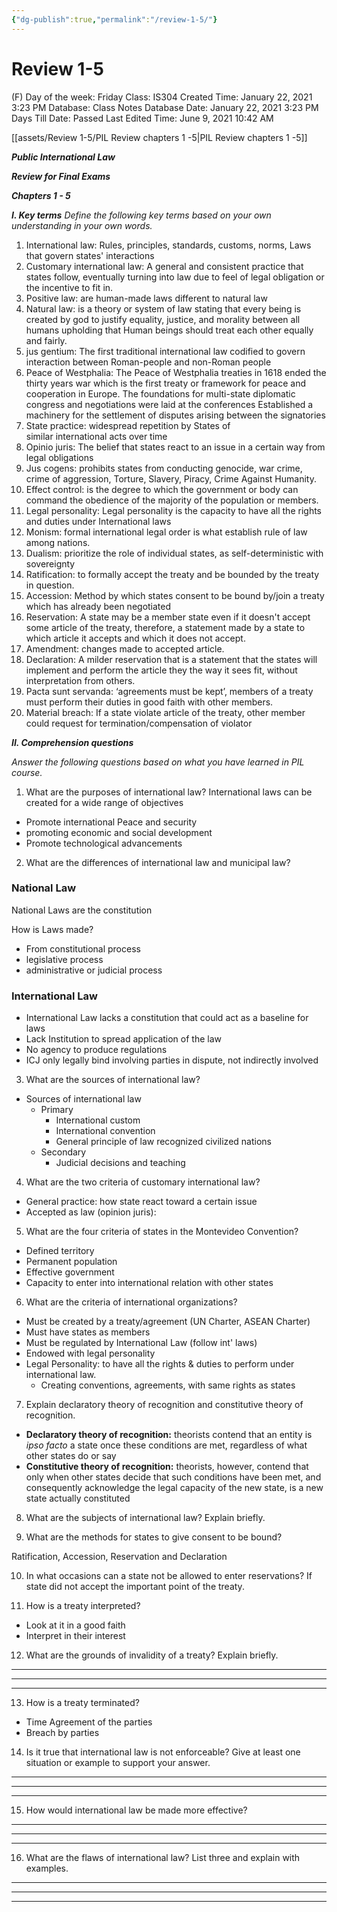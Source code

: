```yaml
---
{"dg-publish":true,"permalink":"/review-1-5/"}
---
```


# Review 1-5

(F) Day of the week: Friday
Class: IS304
Created Time: January 22, 2021 3:23 PM
Database: Class Notes Database
Date: January 22, 2021 3:23 PM
Days Till Date: Passed
Last Edited Time: June 9, 2021 10:42 AM

[[assets/Review 1-5/PIL Review chapters 1 -5\|PIL Review chapters 1 -5]]

***Public International Law***

***Review for Final Exams***

***Chapters 1 - 5***

***I. Key terms** Define the following key terms based on your own understanding in your own words.*

1. International law: Rules, principles, standards, customs, norms, Laws that govern states' interactions
2. Customary international law: A general and consistent practice that states follow, eventually turning into law due to feel of legal obligation or the incentive to fit in.
3. Positive law: are human-made laws different to natural law
4. Natural law: is a theory or system of law stating that every being is created by god to justify equality, justice, and morality between all humans upholding that Human beings should treat each other equally and fairly.
5. jus gentium: The first traditional international law codified to govern interaction between Roman-people and non-Roman people
6. Peace of Westphalia: The Peace of Westphalia treaties in 1618 ended the thirty years war which is the first treaty or framework for peace and cooperation in Europe. The foundations for multi-state diplomatic congress and negotiations were laid at the conferences Established a machinery for the settlement of disputes arising between the signatories
7. State practice: widespread repetition by States of similar international acts over time
8. Opinio juris: The belief that states react to an issue in a certain way from legal obligations
9. Jus cogens: prohibits states from conducting genocide, war crime, crime of aggression, Torture, Slavery, Piracy, Crime Against Humanity.
10. Effect control: is the degree to which the government or body can command the obedience of the majority of the population or members.
11. Legal personality: Legal personality is the capacity to have all the rights and duties under International laws
12. Monism: formal international legal order is what establish rule of law among nations.
13. Dualism: prioritize the role of individual states, as self-deterministic with sovereignty
14. Ratification: to formally accept the treaty and be bounded by the treaty in question.
15. Accession: Method by which states consent to be bound by/join a treaty which has already been negotiated
16. Reservation: A state may be a member state even if it doesn't accept some article of the treaty, therefore, a statement made by a state to which article it accepts and which it does not accept.
17. Amendment: changes made to accepted article.
18. Declaration: A milder reservation that is a statement that the states will implement and perform the article they the way it sees fit, without interpretation from others.
19. Pacta sunt servanda: ‘agreements must be kept’, members of a treaty must perform their duties in good faith with other members.
20. Material breach: If a state violate article of the treaty, other member could request for termination/compensation of violator

***II. Comprehension questions***

*Answer the following questions based on what you have learned in PIL course.*

1. What are the purposes of international law?
International laws can be created for a wide range of objectives
- Promote international Peace and security
- promoting economic and social development
- Promote technological advancements

2. What are the differences of international law and municipal law?

### National Law

National Laws are the constitution

How is Laws made?

- From constitutional process
- legislative process
- administrative or judicial process

### International Law

- International Law lacks a constitution that could act as a baseline for laws
- Lack Institution to spread application of the law
- No agency to produce regulations
- ICJ only legally bind involving parties in dispute, not indirectly involved

3. What are the sources of international law?

- Sources of international law
    - Primary
        - International custom
        - International convention
        - General principle of law recognized civilized nations
    - Secondary
        - Judicial decisions and teaching

4. What are the two criteria of customary international law?

- General practice: how state react toward a certain issue
- Accepted as law (opinion juris):

5. What are the four criteria of states in the Montevideo Convention?

- Defined territory
- Permanent population
- Effective government
- Capacity to enter into international relation with other states

6. What are the criteria of international organizations?

- Must be created by a treaty/agreement (UN Charter, ASEAN Charter)
- Must have states as members
- Must be regulated by International Law (follow int' laws)
- Endowed with legal personality
- Legal Personality: to have all the rights & duties to perform under international law.
    - Creating conventions, agreements, with same rights as states

7. Explain declaratory theory of recognition and constitutive theory of recognition.

- **Declaratory theory of recognition:** theorists contend that an entity is *ipso facto* a state once these conditions are met, regardless of what other states do or say
- **Constitutive theory of recognition:** theorists, however, contend that only when other states decide that such conditions have been met, and consequently acknowledge the legal capacity of the new state, is a new state actually constituted

8. What are the subjects of international law? Explain briefly.

9. What are the methods for states to give consent to be bound?

Ratification, Accession, Reservation and Declaration

10. In what occasions can a state not be allowed to enter reservations?
If state did not accept the important point of the treaty.

11. How is a treaty interpreted?

- Look at it in a good faith
- Interpret in their interest

12. What are the grounds of invalidity of a treaty? Explain briefly.
_____________________________________________________________________________________________________
__________________________________________________________________________________________________________________________________________________________________________________________________________
_____________________________________________________________________________________________________

13. How is a treaty terminated?

- Time Agreement of the parties
- Breach by parties

14. Is it true that international law is not enforceable? Give at least one situation or example to support your answer.
_____________________________________________________________________________________________________
__________________________________________________________________________________________________________________________________________________________________________________________________________
_____________________________________________________________________________________________________

15. How would international law be made more effective?
_____________________________________________________________________________________________________
__________________________________________________________________________________________________________________________________________________________________________________________________________
_____________________________________________________________________________________________________

16. What are the flaws of international law? List three and explain with examples.
_____________________________________________________________________________________________________
__________________________________________________________________________________________________________________________________________________________________________________________________________
_____________________________________________________________________________________________________